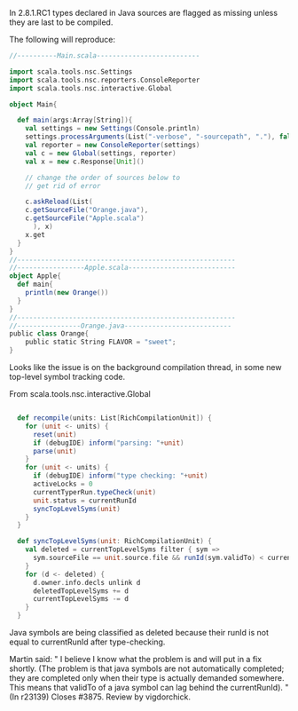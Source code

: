 
In 2.8.1.RC1 types declared in Java sources are flagged as missing unless they are last to be compiled.

The following will reproduce:

```scala
//----------Main.scala--------------------------

import scala.tools.nsc.Settings
import scala.tools.nsc.reporters.ConsoleReporter
import scala.tools.nsc.interactive.Global

object Main{

  def main(args:Array[String]){
    val settings = new Settings(Console.println)
    settings.processArguments(List("-verbose", "-sourcepath", "."), false)
    val reporter = new ConsoleReporter(settings)
    val c = new Global(settings, reporter)
    val x = new c.Response[Unit]()

    // change the order of sources below to
    // get rid of error

    c.askReload(List(
    c.getSourceFile("Orange.java"),
    c.getSourceFile("Apple.scala")
      ), x)
    x.get
  }
}
//-------------------------------------------------------
//-----------------Apple.scala---------------------------
object Apple{
  def main{
    println(new Orange())
  }
}
//-------------------------------------------------------
//----------------Orange.java---------------------------
public class Orange{
    public static String FLAVOR = "sweet";
} 

```

Looks like the issue is on the background compilation thread, in some new top-level symbol tracking code.

From scala.tools.nsc.interactive.Global
```scala

  def recompile(units: List[RichCompilationUnit]) {
    for (unit <- units) {
      reset(unit)
      if (debugIDE) inform("parsing: "+unit)
      parse(unit)
    }
    for (unit <- units) {
      if (debugIDE) inform("type checking: "+unit)
      activeLocks = 0
      currentTyperRun.typeCheck(unit)
      unit.status = currentRunId
      syncTopLevelSyms(unit)
    }
  }

  def syncTopLevelSyms(unit: RichCompilationUnit) {
    val deleted = currentTopLevelSyms filter { sym =>
      sym.sourceFile == unit.source.file && runId(sym.validTo) < currentRunId
    }
    for (d <- deleted) {
      d.owner.info.decls unlink d
      deletedTopLevelSyms += d
      currentTopLevelSyms -= d
    }
  }
```


Java symbols are being classified as deleted because their runId is not equal to currentRunId after type-checking.

Martin said:
"
I believe I know what the problem is and will put in a fix shortly. (The problem is that java symbols are not automatically completed; they are completed only when their type is actually demanded somewhere. This means that validTo of a java symbol can lag behind the currentRunId).
"
(In r23139) Closes #3875. Review by vigdorchick.
